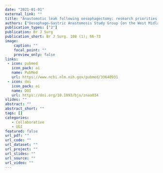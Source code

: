 ```yaml
---
date: "2021-01-01"
external_link: ""
title: "Anastomotic leak following oesophagectomy: research priorities from an international Delphi consensus study"
authors: ["Oesophago-Gastric Anastomosis Study Group {on the West Midlands Research Collaborative}"]
publication_types: ["2"]
publication: Br J Surg
publication_short: Br J Surg. 108 (1); 66-73
image:
    caption: ""
    focal_point: ""
    preview_only: false
links:
 - icon: pubmed
   icon_pack: ai
   name: PubMed
   url: https://www.ncbi.nlm.nih.gov/pubmed/33640931
 - icon: doi
   icon_pack: ai
   name: DOI
   url: https://doi.org/10.1093/bjs/znaa034
slides: ""
abstract: ""
abstract_short: ""
tags: []
categories: 
   - Collaborative
   - UGI
featured: false
url_pdf: ""
url_code: ""
url_dataset: ""
url_project: ""
url_slides: ""
url_source: ""
url_video: ""
---
```

